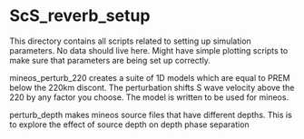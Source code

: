# ScS_reverb_setup

This directory contains all scripts related to setting up simulation parameters.
No data should live here. Might have simple plotting scripts to make sure that
parameters are being set up correctly.


mineos_perturb_220 creates a suite of 1D models which are equal to PREM below
the 220km discont. The perturbation shifts S wave velocity above the 220 by any 
factor you choose. The model is written to be used for mineos.


perturb_depth makes mineos source files that have different depths. This
is to explore the effect of source depth on depth phase separation
